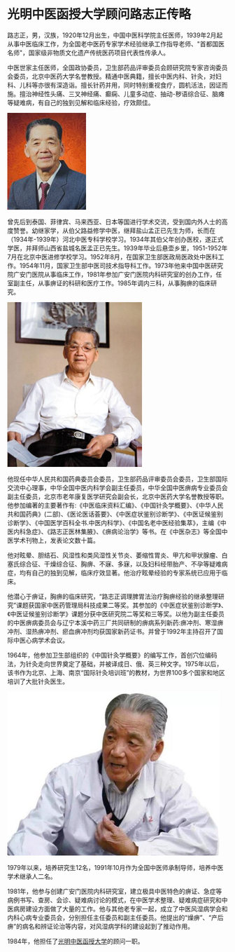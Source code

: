 # 光明中医函授大学顾问路志正传略

路志正，男，汉族，1920年12月出生，中国中医科学院主任医师，1939年2月起从事中医临床工作，为全国老中医药专家学术经验继承工作指导老师、"首都国医名师"，国家级非物质文化遗产传统医药项目代表性传承人。

中医世家主任医师，全国政协委员，卫生部药品评审委员会顾研究院专家咨询委员会委员，北京中医药大学名誉教授。精通中医典籍，擅长中医内科、针灸，对妇科、儿科等亦很有深造诣。擅长针药并用，同时特别重视食疗，圆机活法，因证而施。擅治神经性头痛、三叉神经痛、癫痫、儿童多动症、抽动-秽语综合征、脑瘫等疑难病，有自己的独到见解和临床经验，疗效颇佳。

![img](img/20190805091658e27711.jpg)

曾先后到泰国、菲律宾、马来西亚、日本等国进行学术交流，受到国内外人士的高度赞誉。幼继家学，从伯父路益修学中医，继拜盐山孟正已先生为师，长而在（1934年-1939年）河北中医专科学校学习。1934年其伯父年创办医校，遂正式学医，并拜师山西省盐城名医孟正已先生。1939年毕业后悬壶乡里，1951-1952年7月在北京中医进修学校学习。1952年8月，在国家卫生部医政局医政处中医科工作。1954年11月，国家卫生部中医司技术指导科工作。1973年他来中国中医研究院广安门医院从事临床工作，1981年参加广安门医院内科研究室的创办工作，任室副主任，从事痹证的科研和医疗工作。1985年调内三科，从事胸痹的临床研究。

![img](img/2019080509201911dfa0.png)

他现任中华人民共和国药典委员会委员，卫生部药品评审委员会委员，卫生部国际交流中心理事，中华全国中医内科学会副主任委员，中华全国中医痹病专业委员会副主任委员，北京市老年康复医学研究会副会长，北京中医药大学名誉教授等职。他参加编著的主要著作有:《中医临床资料汇编》、《中国针灸学概要》、《中华人民共和国药典》(二部)、《医论医话荟要》、《中医症状鉴别诊断学》、《中医证候鉴别诊断学》、《中国医学百科全书.中医内科学》、《中国名老中医经验集萃》，主编《中医内科急症》、《路志正医林集腋》、《痹病论治学》等书。在《中医杂志》等全国中医学术刊物上，发表论文数十篇。

他对眩晕、胆结石、风湿性和类风湿性关节炎、萎缩性胃炎、甲亢和甲状腺瘤、白塞氏综合征、干燥综合征、胸痹、不寐、多寐，以及妇科经带胎产、不孕等疑难病症，均有自己的独到见解，临床疗效显著。他治疗眩晕经验的专家系统已应用于临床。

他潜心于痹证，胸痹的临床研究，“路志正调理脾胃法治疗胸痹经验的继承整理研究”课题获国家中医药管理局科技成果二等奖。其参加的《中医症状鉴别诊断学》、《中医证候鉴别诊断学》课题分获中医研究院二等奖和三等奖。以他为副主任委员的中医痹病委员会与辽宁本溪中药三厂共同研制的痹病系列新药:痹冲剂、寒湿痹冲剂、湿热痹冲剂、瘀血痹冲剂均获国家新药证书。并曾于1992年主持召开了国际中医心病学术会议。

1964年，他参加卫生部组织的《中国针灸学概要》的编写工作，首创穴位编码法，为针灸走向世界奠定了基础，并被译成日、俄、英三种文字。1975年以后，该书作为北京、上海、南京“国际针灸培训班”的教材，为世界100多个国家和地区培训了大批针灸医生。

![img](img/20190805092113b1e573.png)

1979年以来，培养研究生12名，1991年10月作为全国中医师承制导师，培养中医学术继承人二名。

1981年，他参与创建广安门医院内科研究室，建立极具中医特色的痹证、急症等病例书写、查房、会诊、疑难病讨论的模式，在中医学术整理、疑难病症研究和中医病房建设方面做了大量的工作。他与其他老专家一起，成立了中医风湿病学会和内科心病专业委员会，分别担任主任委员和副主任委员。他提出的“燥痹”、“产后痹”的病名和辨证论治等内容，对风湿病学科的建设起到了推动作用。

1984年，他担任了[光明中医函授大学](http://u141711.admin.ish168.com/)的顾问一职。